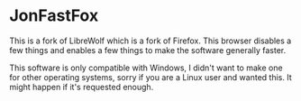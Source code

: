 # JonFastFox
This is a fork of LibreWolf which is a fork of Firefox. This browser disables a few things and enables a few things to make the software generally faster.

This software is only compatible with Windows, I didn't want to make one for other operating systems, sorry if you are a Linux user and wanted this. It might happen if it's requested enough.
